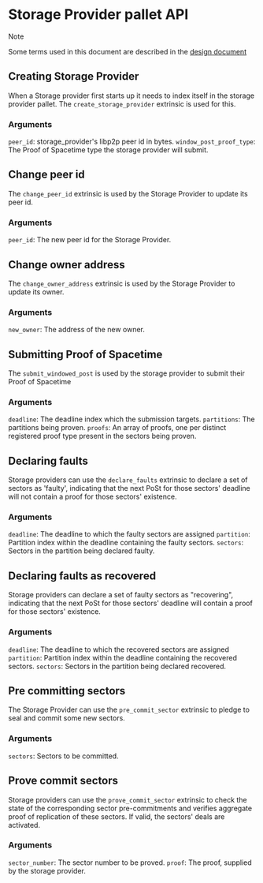 # Storage Provider pallet API

> [!NOTE]
> Some terms used in this document are described in the [design document](./DESIGN.md#constants--terminology)

## Creating Storage Provider

When a Storage provider first starts up it needs to index itself in the storage provider pallet. The `create_storage_provider` extrinsic is used for this.

### Arguments

`peer_id`: storage_provider's libp2p peer id in bytes.
`window_post_proof_type`: The Proof of Spacetime type the storage provider will submit.

## Change peer id

The `change_peer_id` extrinsic is used by the Storage Provider to update its peer id.

### Arguments

`peer_id`: The new peer id for the Storage Provider.

## Change owner address

The `change_owner_address` extrinsic is used by the Storage Provider to update its owner.

### Arguments

`new_owner`: The address of the new owner.

## Submitting Proof of Spacetime

The `submit_windowed_post` is used by the storage provider to submit their Proof of Spacetime

### Arguments

`deadline`: The deadline index which the submission targets.
`partitions`: The partitions being proven.
`proofs`: An array of proofs, one per distinct registered proof type present in the sectors being proven.

## Declaring faults

Storage providers can use the `declare_faults` extrinsic to declare a set of sectors as 'faulty', indicating that the next PoSt for those sectors' deadline will not contain a proof for those sectors' existence.

### Arguments

`deadline`: The deadline to which the faulty sectors are assigned
`partition`: Partition index within the deadline containing the faulty sectors.
`sectors`: Sectors in the partition being declared faulty.

## Declaring faults as recovered

Storage providers can declare a set of faulty sectors as "recovering", indicating that the next PoSt for those sectors' deadline will contain a proof for those sectors' existence.

### Arguments

`deadline`: The deadline to which the recovered sectors are assigned
`partition`: Partition index within the deadline containing the recovered sectors.
`sectors`: Sectors in the partition being declared recovered.

## Pre committing sectors

The Storage Provider can use the `pre_commit_sector` extrinsic to pledge to seal and commit some new sectors.

### Arguments

`sectors`: Sectors to be committed.


## Prove commit sectors

Storage providers can use the `prove_commit_sector` extrinsic to check the state of the corresponding sector pre-commitments and verifies aggregate proof of replication of these sectors. If valid, the sectors' deals are activated.

### Arguments

`sector_number`: The sector number to be proved.
`proof`: The proof, supplied by the storage provider.

